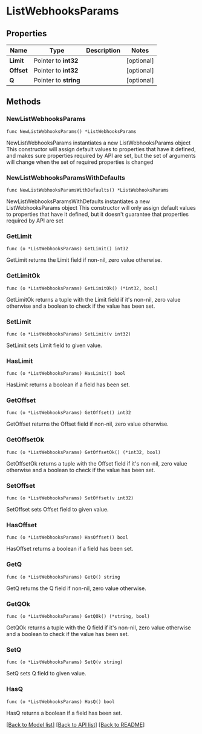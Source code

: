 # ListWebhooksParams

## Properties

Name | Type | Description | Notes
------------ | ------------- | ------------- | -------------
**Limit** | Pointer to **int32** |  | [optional] 
**Offset** | Pointer to **int32** |  | [optional] 
**Q** | Pointer to **string** |  | [optional] 

## Methods

### NewListWebhooksParams

`func NewListWebhooksParams() *ListWebhooksParams`

NewListWebhooksParams instantiates a new ListWebhooksParams object
This constructor will assign default values to properties that have it defined,
and makes sure properties required by API are set, but the set of arguments
will change when the set of required properties is changed

### NewListWebhooksParamsWithDefaults

`func NewListWebhooksParamsWithDefaults() *ListWebhooksParams`

NewListWebhooksParamsWithDefaults instantiates a new ListWebhooksParams object
This constructor will only assign default values to properties that have it defined,
but it doesn't guarantee that properties required by API are set

### GetLimit

`func (o *ListWebhooksParams) GetLimit() int32`

GetLimit returns the Limit field if non-nil, zero value otherwise.

### GetLimitOk

`func (o *ListWebhooksParams) GetLimitOk() (*int32, bool)`

GetLimitOk returns a tuple with the Limit field if it's non-nil, zero value otherwise
and a boolean to check if the value has been set.

### SetLimit

`func (o *ListWebhooksParams) SetLimit(v int32)`

SetLimit sets Limit field to given value.

### HasLimit

`func (o *ListWebhooksParams) HasLimit() bool`

HasLimit returns a boolean if a field has been set.

### GetOffset

`func (o *ListWebhooksParams) GetOffset() int32`

GetOffset returns the Offset field if non-nil, zero value otherwise.

### GetOffsetOk

`func (o *ListWebhooksParams) GetOffsetOk() (*int32, bool)`

GetOffsetOk returns a tuple with the Offset field if it's non-nil, zero value otherwise
and a boolean to check if the value has been set.

### SetOffset

`func (o *ListWebhooksParams) SetOffset(v int32)`

SetOffset sets Offset field to given value.

### HasOffset

`func (o *ListWebhooksParams) HasOffset() bool`

HasOffset returns a boolean if a field has been set.

### GetQ

`func (o *ListWebhooksParams) GetQ() string`

GetQ returns the Q field if non-nil, zero value otherwise.

### GetQOk

`func (o *ListWebhooksParams) GetQOk() (*string, bool)`

GetQOk returns a tuple with the Q field if it's non-nil, zero value otherwise
and a boolean to check if the value has been set.

### SetQ

`func (o *ListWebhooksParams) SetQ(v string)`

SetQ sets Q field to given value.

### HasQ

`func (o *ListWebhooksParams) HasQ() bool`

HasQ returns a boolean if a field has been set.


[[Back to Model list]](../README.md#documentation-for-models) [[Back to API list]](../README.md#documentation-for-api-endpoints) [[Back to README]](../README.md)


